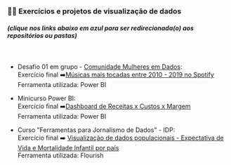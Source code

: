 <h3> 🧑‍🎓 Exercícios e projetos de visualização de dados </h3>
<h5> (clique nos links abaixo em azul para ser redirecionada(o) aos repositórios ou pastas) </h5> <br>

- Desafio 01 em grupo - [Comunidade Mulheres em Dados](https://github.com/mulheresemdados):<br>
Exercício final ➡️[Músicas mais tocadas entre 2010 - 2019 no Spotify](https://github.com/Mulheres-em-Dados-Desafios/desafio1-spotify)<br>
Ferramenta utilizada: Power BI
  
- Minicurso Power BI:<br>
Exercício final ➡️[Dashboard de Receitas x Custos x Margem](https://github.com/JoiceO/data-viz/tree/master/2022-02-20%20minicurso%20Power%20BI%20-%20vendas)<br>
Ferramenta utilizada: Power BI

- Curso "Ferramentas para Jornalismo de Dados" - IDP: <BR>
Exercício final ➡️ [Visualização de dados populacionais - Expectativa de Vida e Mortalidade Infantil por país](https://public.flourish.studio/visualisation/5475164/)<br>
Ferramenta utilizada: Flourish
